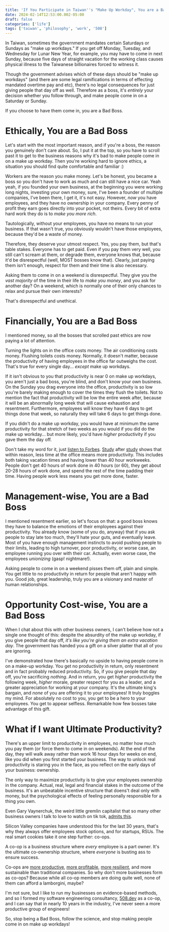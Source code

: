 ```yaml
---
title: 'If You Participate in Taiwan''s "Make Up Workday", You are a Bad Boss'
date: 2024-02-14T12:53:00.002-05:00
draft: false
categories: ['life']
tags: ['taiwan', 'philosophy', 'work', '508']
---
```


In Taiwan, sometimes the government mandates certain Saturdays or Sundays as "make up workdays."
If you get off Monday, Tuesday, and Wednesday for Lunar New Year, for example, you may have to come in next Sunday, because five days
of straight vacation for the working class causes physical illness to the Taiwanese billionaires forced to witness it.

Though the government advises which of these days should be "make up workdays" (and there are some legal ramifications in terms of
effecting mandated overtime pay and etc), there's no legal consequences for just giving people that day off as well. Therefore as a
boss, it's *entirely* your decision whether you follow through, and make people come in on a Saturday or Sunday.

If you choose to have them come in, you are a Bad Boss.

# Ethically, You are a Bad Boss

Let's start with the most important reason, and if you're a boss, the reason you genuinely don't care about. So, I put it at the top,
so you have to scroll past it to get to the business reasons why it's bad to make people come in on a make up workday. Then you're working
hard to ignore ethics, a situation you should find quite comfortable and familiar :)

Workers are the reason you make money. Let's be honest, you became a boss so you don't have to work as much and can still have a nice car.
Yeah yeah, if you founded your own business, at the beginning you were working long nights, investing your own money, sure, I've been a founder
of multiple companies, I've been there, I get it, it's not easy. However, *now* you have employees, and they have no ownership in your company.
Every penny of profit they earn goes directly into your pocket, not theirs. Every bit of extra hard work they do is to *make you more rich*.

Tautologically, without your employees, you have no means to run your business. If that wasn't true, you obviously wouldn't have those employees,
because they'd be a waste of money.

Therefore, they deserve your utmost respect. Yes, you pay them, but that's table stakes. Everyone has to get paid. Even if you pay them very well,
you still can't scream at them, or degrade them, everyone knows that, because it'd be disrespectful (well, MOST bosses know that). Clearly, just
paying them isn't enough, respect for them and their time is also necessary.

Asking them to come in on a weekend is disrespectful. They give you the *vast majority* of the time in their life to *make you money*, and you ask
for another day? On a weekend, which is normally one of their only chances to relax and pursue their own interests?

That's disrespectful and unethical.

# Financially, You are a Bad Boss

I mentioned money, so all the bosses that scrolled past ethics are now paying a lot of attention.

Turning the lights on in the office costs money. The air conditioning costs money. Flushing toilets costs money. Normally, it doesn't matter, because
the productivity of having employees in the office far outweighs the cost. That's true for every single day... *except* make up workdays.

If it isn't obvious to you that productivity is near 0 on make up workdays, you aren't just a bad boss, you're blind, and don't know your own
business. On the Sunday you drag everyone into the office, productivity is so low you're barely making enough to cover the times they
flush the toilets. Not to mention the fact that productivity will be low the entire week after, because it will be an abnormally long
week that will cause exhaustion and resentment. Furthermore, employees will know they have 6 days to get things done that week, so
naturally they will take 6 days to get things done.

If you didn't do a make up workday, you would have at minimum the same productivity for that stretch of two weeks as you would if you did
do the make up workday... but more likely, you'd have *higher* productivity if you gave them the day off.

Don't take my word for it, just [listen to Forbes](https://www.forbes.com/sites/adp/2018/06/01/science-says-your-employees-need-days-off/?sh=a230c9f2218d).
[Study](https://www.shrm.org/topics-tools/news/employee-relations/people-taking-time-thats-good-business) after [study](https://hbr.org/2016/07/the-data-driven-case-for-vacation)
shows that within reason, less time at the office means more productivity. This includes both taking vacation times and having lower than 40 hour
workweeks. People don't get 40 hours of work done in 40 hours (or 60), they get about 20-28 hours of work done, and spend the rest of the time
padding their time. Having people work less means you get more done, faster.

# Management-wise, You are a Bad Boss

I mentioned resentment earlier, so let's focus on that: a good boss knows they have to balance the emotions of their employees against
their productivity. You already know (some of you do, anyway) that if you ask people to stay late too much, they'll hate your guts,
and eventually leave. Most of you have enough management instincts to avoid pushing people to their limits, leading to high turnover,
poor productivity, or worse case, an employee running you over with their car. Actually, even worse case, the employees *unionizing* (gasp! nightmare!).

Asking people to come in on a weekend pisses them off, plain and simple. You get little to no productivity in return for people that aren't
happy with you. Good job, great leadership, truly you are a visionary and master of human relationships.

# Opportunity Cost-wise, You are a Bad Boss

When I chat about this with other business owners, I can't believe how not a single one thought of this: despite the absurdity of the make up
workday, if you give people that day off, *it's like you're giving them an extra vacation day*. The government has handed you a gift
on a silver platter that all of you are ignoring.

I've demonstrated how there's basically no upside to having people come in on a make-up workday. You get no productivity in return, only
resentment and in fact probably reduced productivity. So, if you give people that day off, you're sacrificing *nothing*. And in return,
you get *higher* productivity the following week, *higher* morale, greater respect for you as a leader, and a greater appreciation
for working at your company. It's the ultimate king's bargain, and *none* of you are offering it to your employees! It truly
boggles my mind. For absolutely no cost to you, you get to be a hero to your employees. You get to appear selfless. Remarkable
how few bosses take advantage of this gift.

# What if I want Ultimate Productivity?

There's an upper limit to productivity in employees, no matter how much you pay them (or force them to come in on weekends). At the end
of the day, they will walk away rather than work 16 hour days for weeks on end, like you did when you first started your business. The
way to unlock real productivity is staring you in the face, as you reflect on the early days of your business: ownership.

The only way to maximize productivity is to give your employees ownership in the company. Actual, real, legal and financial stakes in the
outcome of the business. It's an unbeatable incentive structure that doens't deal only with money, but the psychological effects of
feeling personally responsible for a thing you own.

Even Gary Vaynerchuk, the weird little gremlin capitalist that so many other business owners I talk to love to watch on tik tok,
[admits this](https://www.linkedin.com/posts/garyvaynerchuk_you-cant-ask-an-employee-to-work-as-hard-activity-7155952404570513408-n_Jh/).

Silicon Valley companies have understood this for the last 30 years, that's why they always offer employees stock options, and for
startups, RSUs. The real smart cookies take it one step further: co-ops.

A co-op is a business structure where *every* employee is a part owner. It's the ultimate co-ownership structure, where *everyone*
is busting ass to ensure success.

Co-ops are [more productive](https://www.thenation.com/article/archive/worker-cooperatives-are-more-productive-than-normal-companies/),
[more profitable](https://www.uk.coop/resources/what-do-we-really-know-about-worker-co-operatives),
[more resilient](https://www.uk.coop/sites/default/files/2020-10/co-operative_survival_1.pdf), and more sustainable than traditional
companies. So why don't more businesses form as co-ops? Because while all co-op members are doing quite well, none of them
can afford a lamborgini, maybe?

I'm not sure, but I like to run my businesses on evidence-based methods, and so I formed my software engineering consultancy,
[508.dev](https://508.dev) as a co-op, and I can say that in nearly 10 years in the industry, I've never seen a more productive
group of engineers!

So, stop being a Bad Boss, follow the science, and stop making people come in on make up workdays!
